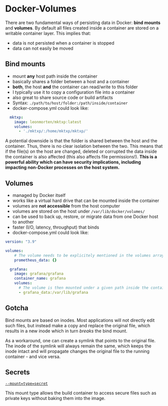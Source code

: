# Docker-Volumes

There are two fundamental ways of persisting data in Docker: **bind mounts** and **volumes**. By default all files created inside a container are stored on a writable container layer. This implies that:

- data is not persisted when a container is stopped
- data can not easily be moved

## Bind mounts

- mount **any** host path inside the container
- basically shares a folder between a host and a container
- **both**, the host **and** the container can read/write to this folder
- I typically use it to copy a configuration file into a container
- also great to share source code or build artifacts
- Syntax: `./path/to/host/folder:/path/inside/container`
- docker-compose.yml could look like:

```yaml
  mktxp:
    image: leonmorten/mktxp:latest
    volumes:
      - './mktxp/:/home/mktxp/mktxp/'
```

A potential downside is that the folder is shared between the host and the container. Thus, there is no clear isolation between the two. This means that if the file(s) on the host are changed, deleted or corrupted the data inside the container is also affected (this also affects file permissions!). **This is a powerful ability which can have security implications, including impacting non-Docker processes on the host system.**

## Volumes

- managed by Docker itself
- works like a virtual hard drive that can be mounted inside the container
- volumes are **not accessible** from the host computer
- volumes are stored on the host under `/var/lib/docker/volumes/`
- can be used to back up, restore, or migrate data from one Docker host to another
- faster (I/O, latency, throughput) that binds
- docker-compose.yml could look like:

``` yaml
version: "3.9"

volumes:
	# The volume needs to be explicitely mentioned in the volumes array
    prometheus_data: {}

  grafana:
    image: grafana/grafana
    container_name: grafana
    volumes:
      # The volume is then mounted under a given path inside the container
      - grafana_data:/var/lib/grafana
```

## Gotcha

Bind mounts are based on inodes. Most applications will not directly edit such files, but instead make a copy and replace the original file, which results in a new inode which in turn *breaks* the bind mount.

As a workaround, one can create a symlink that points to the original file. The inode of the symlink will always remain the same, which keeps the inode intact and will propagate changes the original file to the running container - and vice versa.

## Secrets

[`--mount=type=secret`](https://docs.docker.com/engine/reference/builder/#run---mounttypesecret)

This mount type allows the build container to access secure files such as private keys without baking them into the image.
